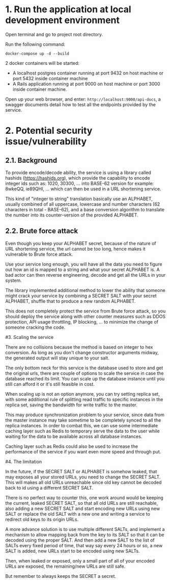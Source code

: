 # 1. Run the application at local development environment

Open terminal and go to project root directory.

Run the following command:
    
    docker-compose up -d --build

2 docker containers will be started:

- A localhost postgres container running at port 9432 on host machine or port 5432 inside container machine
- A Rails application running at port 9000 on host machine or port 3000 inside container machine.

Open up your web browser, and enter: `http://localhost:9000/api-docs`, a swagger documents detail how to test all the endpoints provided by the service.


# 2. Potential security issue/vulnerability

## 2.1. Background

To provide encode/decode ability, the service is using a library called hashids (https://hashids.org), which provide the
capability to encode integer ids such as: 1020, 30300, ... into BASE-62 version for example: 8wkeQQ, ie89QHI, ... which 
can then be used in a URL shortening service. 

This kind of "integer to string" translation basically use an ALPHABET, usually combined of all uppercase, lowercase and number
characters (62 characters in total - BASE-62), and a base conversion algorithm to translate the number into its 
counter-version of the provided ALPHABET. 

## 2.2. Brute force attack

Even though you keep your ALPHABET secret, because of the nature of URL shortening service, the url cannot be too long,
hence makes it vulnerable to Brute force attack. 

Use your service long enough, you will have all the data you need to figure out how an id is mapped to a string and what
your secret ALPHABET is. A bad actor can then reverse engineering, decode and get all the URLs in your system.

The library implemented additional method to lower the ability that someone might crack your service by combining a 
SECRET SALT with your secret ALPHABET, shuffle that to produce a new random ALPHABET. 

This does not completely protect the service from Brute force attack, so you should deploy the service along with other 
counter measures such as DDOS protection, API usage throttling, IP blocking, ... to minimize the change of someone cracking the code.


#3. Scaling the service

There are no collisions because the method is based on integer to hex conversion. As long as you don't change constructor 
arguments midway, the generated output will stay unique to your salt.

The only bottom neck for this service is the database used to store and get the original urls, there are couple of options to 
scale the service in case the database reached its limit. You can scale up the database instance until you still can afford it
or it's still feasible in cost. 

When scaling up is not an option anymore, you can try setting replica set, with some additional rule of 
splitting read traffic to specific instances in the replica set, saving the bandwidth for write traffic to the master. 

This may produce synchronization problem to your service, since data from the master instance may take sometime to be completely
synced to all the replica instances. In order to combat this, we can use some intermediate caching layer such as Redis to 
temporary serve the data to the user while waiting for the data to be available across all database instances.

Caching layer such as Redis could also be used to increase the performance of the service if you want even more speed and through put.

#4. The limitation

In the future, if the SECRET SALT or ALPHABET is somehow leaked, that may exposes all your stored URLs, you need
to change the SECRET SALT. This will makes all old URLs unreachable since old key cannot be decoded back to id using a different SECRET SALT.

There is no perfect way to counter this, one work around would be keeping the current, leaked SECRET SALT, so that 
all old URLs are still reachable, also adding a new SECRET SALT and start encoding new URLs using new SALT or replace the old SALT with 
a new one and writing a service to redirect old keys to its origin URLs. 

A more advance solution is to use multiple different SALTs, and implement a mechanism to allow mapping back from the key
to its SALT so that it can be decoded using the proper SALT. And then add a new SALT to the list of SALTs every fixed period of time,
that way say every 24 hours or so, a new SALT is added, new URLs start to be encoded using new SALTs.

Then, when leaked or exposed, only a small part of all of your encoded URLs are exposed, the remaining/new URLs are still safe.

But remember to always keeps the SECRET a secret.